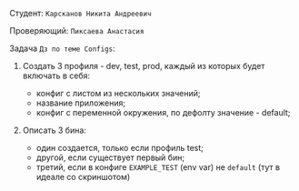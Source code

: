 Студент: `Карсканов Никита Андреевич`

Проверяющий: `Пиксаева Анастасия`

Задача `Дз по теме Configs`:

1) Создать 3 профиля - dev, test, prod, каждый из которых будет включать в себя:
   * конфиг с листом из нескольких значений;
   * название приложения;
   * конфиг с переменной окружения, по дефолту значение - default;

2) Описать  3 бина:
   * один создается, только если профиль test;
   * другой, если существует первый бин;
   * третий, если в конфиге `EXAMPLE_TEST` (env var) не `default` (тут в идеале со скриншотом)